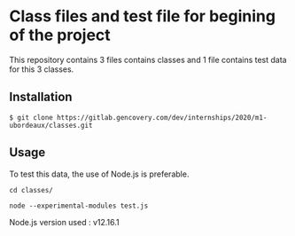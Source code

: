 # Class files and test file for begining of the project
This repository contains 3 files contains classes and 1 file contains test data for this 3 classes.

## Installation

`$ git clone https://gitlab.gencovery.com/dev/internships/2020/m1-ubordeaux/classes.git`


## Usage
To test this data, the use of Node.js is preferable.

`cd classes/`


`node --experimental-modules test.js`

Node.js version used : v12.16.1

